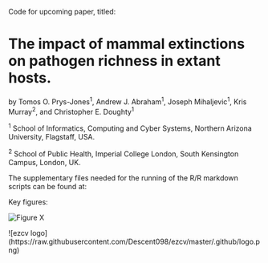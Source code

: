 Code for upcoming paper, titled:

# The impact of mammal extinctions on pathogen richness in extant hosts.

by Tomos O. Prys-Jones<sup>1</sup>, Andrew J. Abraham<sup>1</sup>, Joseph Mihaljevic<sup>1</sup>, Kris Murray<sup>2</sup>, and Christopher E. Doughty<sup>1</sup> 

<sup>1</sup> School of Informatics, Computing and Cyber Systems, Northern Arizona University, Flagstaff, USA.

<sup>2</sup> School of Public Health, Imperial College London, South Kensington Campus, London, UK.

The supplementary files needed for the running of the R/R markdown scripts can be found at: 



Key figures:

<p align="left">
  <img src="https://github.com/Tomos/ExHosts_PathRichness/Figures/global_local_extinction.png?raw=true" alt="Figure X"/>
</p>
![ezcv logo](https://raw.githubusercontent.com/Descent098/ezcv/master/.github/logo.png)
